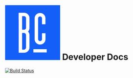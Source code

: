 ![Logo](/docs/img/bc_logo.png) Developer Docs
=============

[![Build Status](https://travis-ci.org/bluecadet/devel-docs.png)](https://travis-ci.org/bluecadet/devel-docs)



